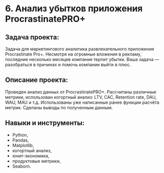 # 6. Анализ убытков приложения ProcrastinatePRO+

## Задача проекта:
Задача для маркетингового аналитика развлекательного приложения Procrastinate Pro+. Несмотря на огромные вложения в рекламу, 
последние несколько месяцев компания терпит убытки. Ваша задача — разобраться в причинах и помочь компании выйти в плюс.

## Описание проекта: 
Проведен анализ данных от ProcrastinatePRO+.
Рассчитаны различные метрики, использован когортный анализ: LTV, CAC, Retention rate, DAU, WAU, MAU и т.д. 
Использованы уже написанные ранее функции расчёта метрик. Сделаны выводы по полученным данным.

## Навыки и инструменты:
- Python,
- Pandas,
- Matplotlib,
- когортный анализ,
- юнит-экономика,
- продуктовые метрики,
- Seaborn.
